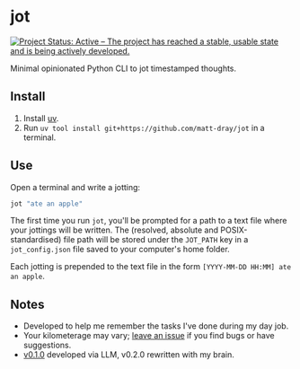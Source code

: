 # jot

[![Project Status: Active – The project has reached a stable, usable state and is being actively developed.](https://www.repostatus.org/badges/latest/active.svg)](https://www.repostatus.org/#active)

Minimal opinionated Python CLI to jot timestamped thoughts.

## Install

1. Install [uv](https://docs.astral.sh/uv/).
2. Run `uv tool install git+https://github.com/matt-dray/jot` in a terminal.

## Use

Open a terminal and write a jotting:

```bash
jot "ate an apple"
```

The first time you run `jot`, you'll be prompted for a path to a text file where your jottings will be written. The (resolved, absolute and POSIX-standardised) file path will be stored under the `JOT_PATH` key in a `jot_config.json` file saved to your computer's home folder.

Each jotting is prepended to the text file in the form `[YYYY-MM-DD HH:MM] ate an apple`.

## Notes

* Developed to help me remember the tasks I've done during my day job.
* Your kilometerage may vary; [leave an issue](https://github.com/matt-dray/jot/issues) if you find bugs or have suggestions.
* [v0.1.0](https://github.com/matt-dray/jot/releases/tag/v0.1.0) developed via LLM, v0.2.0 rewritten with my brain.
